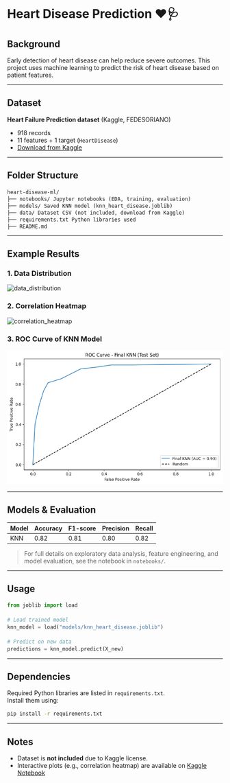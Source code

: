# Heart Disease Prediction ❤️🩺

## Background
Early detection of heart disease can help reduce severe outcomes. This project uses machine learning to predict the risk of heart disease based on patient features.

---

## Dataset
**Heart Failure Prediction dataset** (Kaggle, FEDESORIANO)  
- 918 records  
- 11 features + 1 target (`HeartDisease`)  
- [Download from Kaggle](https://www.kaggle.com/fedesoriano/heart-failure-prediction)

---

## Folder Structure
```
heart-disease-ml/
├── notebooks/ Jupyter notebooks (EDA, training, evaluation)
├── models/ Saved KNN model (knn_heart_disease.joblib)
├── data/ Dataset CSV (not included, download from Kaggle)
├── requirements.txt Python libraries used
├── README.md
```
---

## Example Results

### 1. Data Distribution
![data_distribution](images/data_distribution.png)

### 2. Correlation Heatmap
![correlation_heatmap](images/correlation_heatmap.png)

### 3. ROC Curve of KNN Model
![roc_curve](images/roc_curve.png)

---

## Models & Evaluation
| Model | Accuracy | F1-score | Precision | Recall |
|-------|---------|----------|-----------|--------|
| KNN   | 0.82    | 0.81     | 0.80      | 0.82   |

> For full details on exploratory data analysis, feature engineering, and model evaluation, see the notebook in `notebooks/`.

---

## Usage
```python
from joblib import load

# Load trained model
knn_model = load("models/knn_heart_disease.joblib")

# Predict on new data
predictions = knn_model.predict(X_new)
```

---

## Dependencies
Required Python libraries are listed in `requirements.txt`.  
Install them using:

```bash
pip install -r requirements.txt
```
---

## Notes
- Dataset is **not included** due to Kaggle license.  
- Interactive plots (e.g., correlation heatmap) are available on [Kaggle Notebook](https://www.kaggle.com/code/enfantksr/heartdisease-prediction)
